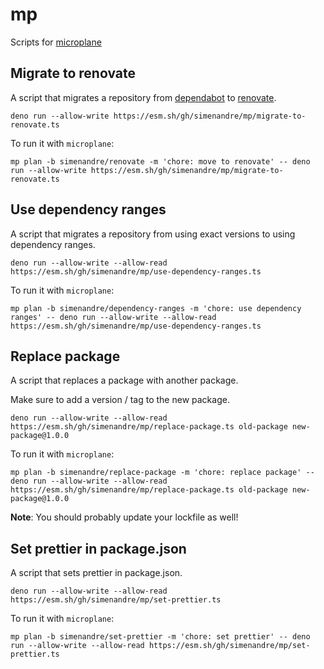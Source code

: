 # mp

Scripts for [microplane](https://github.com/Clever/microplane)

## Migrate to renovate

A script that migrates a repository from [dependabot](https://dependabot.com/) to [renovate](https://renovatebot.com/).

```shell
deno run --allow-write https://esm.sh/gh/simenandre/mp/migrate-to-renovate.ts
```

To run it with `microplane`:

```shell
mp plan -b simenandre/renovate -m 'chore: move to renovate' -- deno run --allow-write https://esm.sh/gh/simenandre/mp/migrate-to-renovate.ts
```

## Use dependency ranges

A script that migrates a repository from using exact versions to using dependency ranges.

```shell
deno run --allow-write --allow-read https://esm.sh/gh/simenandre/mp/use-dependency-ranges.ts
```

To run it with `microplane`:

```shell
mp plan -b simenandre/dependency-ranges -m 'chore: use dependency ranges' -- deno run --allow-write --allow-read https://esm.sh/gh/simenandre/mp/use-dependency-ranges.ts
```

## Replace package

A script that replaces a package with another package.

Make sure to add a version / tag to the new package.

```shell
deno run --allow-write --allow-read https://esm.sh/gh/simenandre/mp/replace-package.ts old-package new-package@1.0.0
```

To run it with `microplane`:

```shell
mp plan -b simenandre/replace-package -m 'chore: replace package' -- deno run --allow-write --allow-read https://esm.sh/gh/simenandre/mp/replace-package.ts old-package new-package@1.0.0
```

**Note**: You should probably update your lockfile as well!

## Set prettier in package.json

A script that sets prettier in package.json.

```shell
deno run --allow-write --allow-read https://esm.sh/gh/simenandre/mp/set-prettier.ts
```

To run it with `microplane`:

```shell
mp plan -b simenandre/set-prettier -m 'chore: set prettier' -- deno run --allow-write --allow-read https://esm.sh/gh/simenandre/mp/set-prettier.ts
```